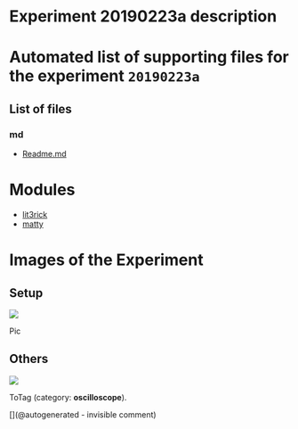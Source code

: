 # Experiment 20190223a description





# Automated list of supporting files for the __experiment `20190223a`__

## List of files

### md

* [Readme.md](/matty/pHATrick/20190223/Readme.md)





# Modules

* [lit3rick](/lit3rick/)
* [matty](/matty/)




# Images of the Experiment

## Setup

![](/matty/pHATrick/20190223/P_20190223_201135.jpg)

Pic

## Others

![](/matty/pHATrick/20190223/IMAG001.png)

ToTag (category: __oscilloscope__).










[](@autogenerated - invisible comment)
